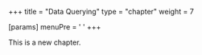 +++
title = "Data Querying"
type = "chapter"
weight = 7

[params]
  menuPre = '<i class="fa-solid fa-magnifying-glass"></i> '
+++

This is a new chapter.